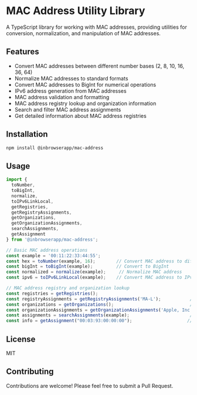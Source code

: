 # MAC Address Utility Library

A TypeScript library for working with MAC addresses, providing utilities for conversion, normalization, and manipulation of MAC addresses.

## Features

- Convert MAC addresses between different number bases (2, 8, 10, 16, 36, 64)
- Normalize MAC addresses to standard formats
- Convert MAC addresses to BigInt for numerical operations
- IPv6 address generation from MAC addresses
- MAC address validation and formatting
- MAC address registry lookup and organization information
- Search and filter MAC address assignments
- Get detailed information about MAC address registries

## Installation

```bash
npm install @inbrowserapp/mac-address
```

## Usage

```typescript
import { 
  toNumber, 
  toBigInt, 
  normalize, 
  toIPv6LinkLocal,
  getRegistries,
  getRegistryAssignments,
  getOrganizations,
  getOrganizationAssignments,
  searchAssignments,
  getAssignment
} from '@inbrowserapp/mac-address';

// Basic MAC address operations
const example = '00:11:22:33:44:55';
const hex = toNumber(example, 16);        // Convert MAC address to different number bases
const bigInt = toBigInt(example);         // Convert to BigInt
const normalized = normalize(example);     // Normalize MAC address
const ipv6 = toIPv6LinkLocal(example);    // Convert MAC address to IPv6 link-local address

// MAC address registry and organization lookup
const registries = getRegistries();                                    // Get all registries
const registryAssignments = getRegistryAssignments('MA-L');           // Get registry assignments
const organizations = getOrganizations();                             // Get all organizations
const organizationAssignments = getOrganizationAssignments('Apple, Inc.'); // Get organization assignments
const assignments = searchAssignments(example);                       // Search assignments by address
const info = getAssignment("00:03:93:00:00:00");                     // Get assignment information by address
```

## License

MIT

## Contributing

Contributions are welcome! Please feel free to submit a Pull Request.
